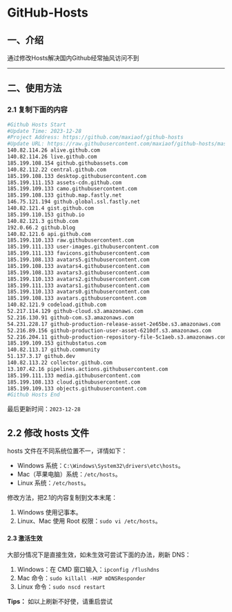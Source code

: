 # GitHub-Hosts

## 一、介绍
通过修改Hosts解决国内Github经常抽风访问不到

---

## 二、使用方法

### 2.1 复制下面的内容
```bash
#Github Hosts Start
#Update Time: 2023-12-28
#Project Address: https://github.com/maxiaof/github-hosts
#Update URL: https://raw.githubusercontent.com/maxiaof/github-hosts/master/hosts
140.82.114.26 alive.github.com
140.82.114.26 live.github.com
185.199.108.154 github.githubassets.com
140.82.112.22 central.github.com
185.199.108.133 desktop.githubusercontent.com
185.199.111.153 assets-cdn.github.com
185.199.109.133 camo.githubusercontent.com
185.199.108.133 github.map.fastly.net
146.75.121.194 github.global.ssl.fastly.net
140.82.121.4 gist.github.com
185.199.110.153 github.io
140.82.121.3 github.com
192.0.66.2 github.blog
140.82.121.6 api.github.com
185.199.110.133 raw.githubusercontent.com
185.199.111.133 user-images.githubusercontent.com
185.199.111.133 favicons.githubusercontent.com
185.199.108.133 avatars5.githubusercontent.com
185.199.108.133 avatars4.githubusercontent.com
185.199.108.133 avatars3.githubusercontent.com
185.199.110.133 avatars2.githubusercontent.com
185.199.111.133 avatars1.githubusercontent.com
185.199.110.133 avatars0.githubusercontent.com
185.199.108.133 avatars.githubusercontent.com
140.82.121.9 codeload.github.com
52.217.114.129 github-cloud.s3.amazonaws.com
52.216.130.91 github-com.s3.amazonaws.com
54.231.228.17 github-production-release-asset-2e65be.s3.amazonaws.com
52.216.89.156 github-production-user-asset-6210df.s3.amazonaws.com
52.216.204.11 github-production-repository-file-5c1aeb.s3.amazonaws.com
185.199.109.153 githubstatus.com
140.82.113.17 github.community
51.137.3.17 github.dev
140.82.113.22 collector.github.com
13.107.42.16 pipelines.actions.githubusercontent.com
185.199.111.133 media.githubusercontent.com
185.199.108.133 cloud.githubusercontent.com
185.199.109.133 objects.githubusercontent.com
#Github Hosts End

```
最后更新时间：`2023-12-28`

## 2.2 修改 hosts 文件
hosts 文件在不同系统位置不一，详情如下：
- Windows 系统：`C:\Windows\System32\drivers\etc\hosts`。
- Mac（苹果电脑）系统：`/etc/hosts`。
- Linux 系统：`/etc/hosts`。

修改方法，把2.1的内容复制到文本末尾：

1. Windows 使用记事本。
2. Linux、Mac 使用 Root 权限：`sudo vi /etc/hosts`。

#### 2.3 激活生效
大部分情况下是直接生效，如未生效可尝试下面的办法，刷新 DNS：

1. Windows：在 CMD 窗口输入：`ipconfig /flushdns`
2. Mac 命令：`sudo killall -HUP mDNSResponder`
3. Linux 命令：`sudo nscd restart`

**Tips：** 如以上刷新不好使，请重启尝试
